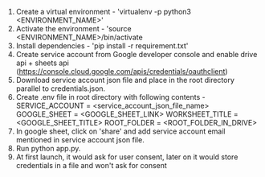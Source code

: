1. Create a virtual environment - 'virtualenv -p python3 <ENVIRONMENT_NAME>'
2. Activate the environment - 'source <ENVIRONMENT_NAME>/bin/activate
3. Install dependencies - 'pip install -r requirement.txt'
4. Create service account from Google developer console and enable drive api + sheets api (https://console.cloud.google.com/apis/credentials/oauthclient)
5. Download service account json file and place in the root directory parallel to credentials.json.
6. Create .env file in root directory with following contents -
    SERVICE_ACCOUNT = <service_account_json_file_name>
    GOOGLE_SHEET = <GOOGLE_SHEET_LINK>
    WORKSHEET_TITLE = <GOOGLE_SHEET_TITLE>
    ROOT_FOLDER = <ROOT_FOLDER_IN_DRIVE>
7. In google sheet, click on 'share' and add service account email mentioned in service account json file.
8. Run python app.py.
9. At first launch, it would ask for user consent, later on it would store credentials in a file and won't ask for consent